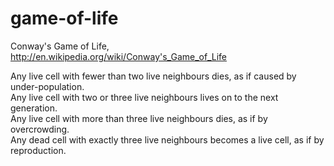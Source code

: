 game-of-life
============

Conway's Game of Life, http://en.wikipedia.org/wiki/Conway's_Game_of_Life

Any live cell with fewer than two live neighbours dies, as if caused by under-population.  
Any live cell with two or three live neighbours lives on to the next generation.  
Any live cell with more than three live neighbours dies, as if by overcrowding.  
Any dead cell with exactly three live neighbours becomes a live cell, as if by reproduction.  
 
